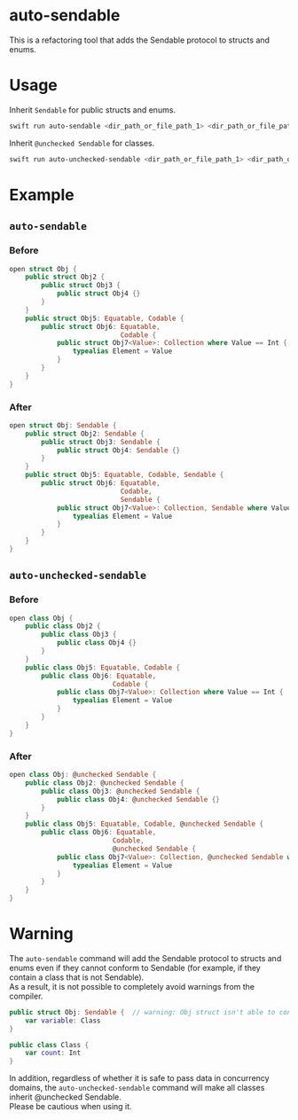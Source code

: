 # auto-sendable
This is a refactoring tool that adds the Sendable protocol to structs and enums.

# Usage
Inherit `Sendable` for public structs and enums.
```sh
swift run auto-sendable <dir_path_or_file_path_1> <dir_path_or_file_path_2>  ...
```

Inherit `@unchecked Sendable` for classes.
```sh
swift run auto-unchecked-sendable <dir_path_or_file_path_1> <dir_path_or_file_path_2>  ...
```


# Example
## `auto-sendable`
### Before
```swift
open struct Obj {
    public struct Obj2 {
        public struct Obj3 {
            public struct Obj4 {}
        }
    }
    public struct Obj5: Equatable, Codable {
        public struct Obj6: Equatable,
                            Codable {
            public struct Obj7<Value>: Collection where Value == Int {
                typealias Element = Value
            }
        }
    }
}
```

### After

```swift
open struct Obj: Sendable {
    public struct Obj2: Sendable {
        public struct Obj3: Sendable {
            public struct Obj4: Sendable {}
        }
    }
    public struct Obj5: Equatable, Codable, Sendable {
        public struct Obj6: Equatable,
                            Codable,
                            Sendable {
            public struct Obj7<Value>: Collection, Sendable where Value == Int {
                typealias Element = Value
            }
        }
    }
}
```

## `auto-unchecked-sendable`
### Before

```swift
open class Obj {
    public class Obj2 {
        public class Obj3 {
            public class Obj4 {}
        }
    }
    public class Obj5: Equatable, Codable {
        public class Obj6: Equatable,
                          Codable {
            public class Obj7<Value>: Collection where Value == Int {
                typealias Element = Value
            }
        }
    }
}
```

### After

```swift
open class Obj: @unchecked Sendable {
    public class Obj2: @unchecked Sendable {
        public class Obj3: @unchecked Sendable {
            public class Obj4: @unchecked Sendable {}
        }
    }
    public class Obj5: Equatable, Codable, @unchecked Sendable {
        public class Obj6: Equatable,
                          Codable,
                          @unchecked Sendable {
            public class Obj7<Value>: Collection, @unchecked Sendable where Value == Int {
                typealias Element = Value
            }
        }
    }
}
```

# Warning
The `auto-sendable` command will add the Sendable protocol to structs and enums even if they cannot conform to Sendable (for example, if they contain a class that is not Sendable).  
As a result, it is not possible to completely avoid warnings from the compiler.

```swift
public struct Obj: Sendable {  // warning: Obj struct isn't able to conform to the Sendable protocol.
    var variable: Class
}

public class Class {
    var count: Int
}
```

In addition, regardless of whether it is safe to pass data in concurrency domains, the `auto-unchecked-sendable` command will make all classes inherit @unchecked Sendable.  
Please be cautious when using it.
